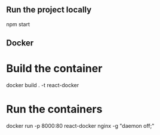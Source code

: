 ## Run the project locally

npm start

## Docker

# Build the container

docker build . -t react-docker

# Run the containers

docker run -p 8000:80 react-docker nginx -g "daemon off;"
